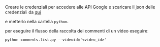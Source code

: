 Creare le credenziali per accedere alle API Google e scaricare il json delle credenziali da [qui](https://console.developers.google.com/apis/credentials)

e metterlo nella cartella `python`.

per eseguire il flusso della raccolta dei commenti di un video eseguire:

`python comments.list.py --videoid='<video_id>' `